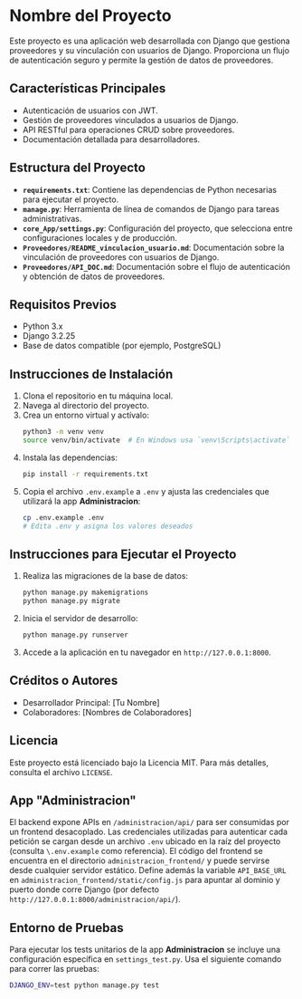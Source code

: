 # Nombre del Proyecto

Este proyecto es una aplicación web desarrollada con Django que gestiona proveedores y su vinculación con usuarios de Django. Proporciona un flujo de autenticación seguro y permite la gestión de datos de proveedores.

## Características Principales

- Autenticación de usuarios con JWT.
- Gestión de proveedores vinculados a usuarios de Django.
- API RESTful para operaciones CRUD sobre proveedores.
- Documentación detallada para desarrolladores.

## Estructura del Proyecto

- **`requirements.txt`**: Contiene las dependencias de Python necesarias para ejecutar el proyecto.
- **`manage.py`**: Herramienta de línea de comandos de Django para tareas administrativas.
- **`core_App/settings.py`**: Configuración del proyecto, que selecciona entre configuraciones locales y de producción.
- **`Proveedores/README_vinculacion_usuario.md`**: Documentación sobre la vinculación de proveedores con usuarios de Django.
- **`Proveedores/API_DOC.md`**: Documentación sobre el flujo de autenticación y obtención de datos de proveedores.

## Requisitos Previos

- Python 3.x
- Django 3.2.25
- Base de datos compatible (por ejemplo, PostgreSQL)

## Instrucciones de Instalación

1. Clona el repositorio en tu máquina local.
2. Navega al directorio del proyecto.
3. Crea un entorno virtual y actívalo:
   ```bash
   python3 -m venv venv
   source venv/bin/activate  # En Windows usa `venv\Scripts\activate`
   ```
4. Instala las dependencias:
   ```bash
   pip install -r requirements.txt
   ```
5. Copia el archivo `.env.example` a `.env` y ajusta las credenciales que
   utilizará la app **Administracion**:
   ```bash
   cp .env.example .env
   # Edita .env y asigna los valores deseados
   ```

## Instrucciones para Ejecutar el Proyecto

1. Realiza las migraciones de la base de datos:
   ```bash
   python manage.py makemigrations
   python manage.py migrate
   ```
2. Inicia el servidor de desarrollo:
   ```bash
   python manage.py runserver
   ```
3. Accede a la aplicación en tu navegador en `http://127.0.0.1:8000`.

## Créditos o Autores

- Desarrollador Principal: [Tu Nombre]
- Colaboradores: [Nombres de Colaboradores]

## Licencia

Este proyecto está licenciado bajo la Licencia MIT. Para más detalles, consulta el archivo `LICENSE`.

## App "Administracion"

El backend expone APIs en `/administracion/api/` para ser consumidas por un
frontend desacoplado. Las credenciales utilizadas para autenticar cada
petición se cargan desde un archivo `.env` ubicado en la raíz del proyecto
(consulta `\.env.example` como referencia). El código del frontend se encuentra
en el directorio `administracion_frontend/` y puede servirse desde cualquier
servidor estático. Define además la variable `API_BASE_URL` en
`administracion_frontend/static/config.js` para apuntar al dominio y puerto
donde corre Django (por defecto
`http://127.0.0.1:8000/administracion/api/`).

## Entorno de Pruebas

Para ejecutar los tests unitarios de la app **Administracion** se
incluye una configuración específica en `settings_test.py`. Usa el
siguiente comando para correr las pruebas:

```bash
DJANGO_ENV=test python manage.py test
```
